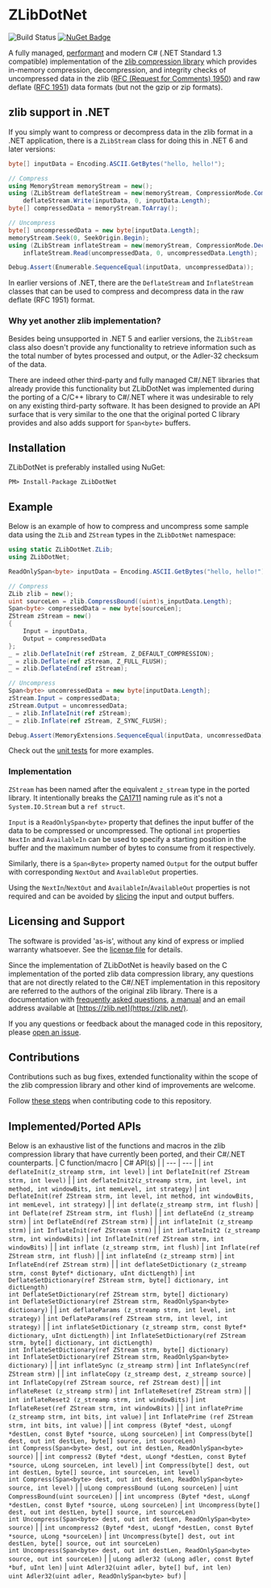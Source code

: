 # ZLibDotNet
![Build Status](https://github.com/mgnsm/ZLibDotNet/actions/workflows/ci.yml/badge.svg)
[![NuGet Badge](https://img.shields.io/nuget/v/ZLibDotNet.svg)](https://www.nuget.org/packages/ZLibDotNet/)

A fully managed, [performant](tests/ZLibDotNet.Benchmarks) and modern C# (.NET Standard 1.3 compatible) implementation of the [zlib compression library](https://www.zlib.net/) which provides in-memory compression, decompression, and integrity checks of uncompressed data in the zlib ([RFC (Request for Comments) 1950](https://datatracker.ietf.org/doc/html/rfc1950)) and raw deflate ([RFC 1951](https://datatracker.ietf.org/doc/html/rfc1951)) data formats (but not the gzip or zip formats).

## zlib support in .NET
If you simply want to compress or decompress data in the zlib format in a .NET application, there is a `ZLibStream` class for doing this in .NET 6 and later versions:
```cs
byte[] inputData = Encoding.ASCII.GetBytes("hello, hello!");

// Compress
using MemoryStream memoryStream = new();
using (ZLibStream deflateStream = new(memoryStream, CompressionMode.Compress, true))
    deflateStream.Write(inputData, 0, inputData.Length);
byte[] compressedData = memoryStream.ToArray();

// Uncompress
byte[] uncompressedData = new byte[inputData.Length];
memoryStream.Seek(0, SeekOrigin.Begin);
using (ZLibStream inflateStream = new(memoryStream, CompressionMode.Decompress))
    inflateStream.Read(uncompressedData, 0, uncompressedData.Length);

Debug.Assert(Enumerable.SequenceEqual(inputData, uncompressedData));
```
In earlier versions of .NET, there are the `DeflateStream` and `InflateStream` classes that can be used to compress and decompress data in the raw deflate (RFC 1951) format.
### Why yet another zlib implementation?
Besides being unsupported in .NET 5 and earlier versions, the `ZLibStream` class also doesn't provide any functionality to retrieve information such as the total number of bytes processed and output, or the Adler-32 checksum of the data. 

There are indeed other third-party and fully managed C#/.NET libraries that already provide this functionality but ZLibDotNet was implemented during the porting of a C/C++ library to C#/.NET where it was undesirable to rely on any existing third-party software. It has been designed to provide an API surface that is very similar to the one that the original ported C library provides and also adds support for `Span<byte>` buffers.
## Installation
ZLibDotNet is preferably installed using NuGet:

    PM> Install-Package ZLibDotNet
## Example
Below is an example of how to compress and uncompress some sample data using the `ZLib` and `ZStream` types in the `ZLibDotNet` namespace:
```cs
using static ZLibDotNet.ZLib;
using ZLibDotNet;

ReadOnlySpan<byte> inputData = Encoding.ASCII.GetBytes("hello, hello!");

// Compress
ZLib zlib = new();
uint sourceLen = zlib.CompressBound((uint)s_inputData.Length);
Span<byte> compressedData = new byte[sourceLen];
ZStream zStream = new()
{
    Input = inputData,
    Output = compressedData
};
_ = zlib.DeflateInit(ref zStream, Z_DEFAULT_COMPRESSION);
_ = zlib.Deflate(ref zStream, Z_FULL_FLUSH);
_ = zlib.DeflateEnd(ref zStream);

// Uncompress
Span<byte> uncomressedData = new byte[inputData.Length];
zStream.Input = compressedData;
zStream.Output = uncomressedData;
_ = zlib.InflateInit(ref zStream);
_ = zlib.Inflate(ref zStream, Z_SYNC_FLUSH);

Debug.Assert(MemoryExtensions.SequenceEqual(inputData, uncomressedData));
```
Check out the [unit tests](https://github.com/mgnsm/ZLibDotNet/tree/main/tests/ZLibDotNet.UnitTests) for more examples.
### Implementation
`ZStream` has been named after the equivalent `z_stream` type in the ported library. It intentionally breaks the [CA1711](https://learn.microsoft.com/en-us/dotnet/fundamentals/code-analysis/quality-rules/ca1711) naming rule as it's not a `System.IO.Stream` but a `ref struct`. 

`Input` is a `ReadOnlySpan<byte>` property that defines the input buffer of the data to be compressed or uncompressed. The optional `int` properties `NextIn` and `AvailableIn` can be used to specify a starting position in the buffer and the maximum number of bytes to consume from it respectively.

Similarly, there is a `Span<Byte>` property named `Output` for the output buffer with corresponding `NextOut` and `AvailableOut` properties.

Using the `NextIn`/`NextOut` and `AvailableIn`/`AvailableOut` properties is not required and can be avoided by [slicing](https://learn.microsoft.com/en-us/dotnet/api/system.span-1.slice) the input and output buffers.
## Licensing and Support
The software is provided 'as-is', without any kind of express or implied warranty whatsoever. See the [license file](LICENSE.md) for details.

Since the implementation of ZLibDotNet is heavily based on the C implementation of the ported zlib data compression library, any questions that are not directly related to the C#/.NET implementation in this repository are referred to the authors of the original zlib library. There is a documentation with [frequently asked questions](https://zlib.net/zlib_faq.html), [a manual](https://zlib.net/manual.html) and an email address available at [https://zlib.net](https://zlib.net/).

If you any questions or feedback about the managed code in this repository, please [open an issue](https://docs.github.com/en/issues/tracking-your-work-with-issues/creating-an-issue).
## Contributions
Contributions such as bug fixes, extended functionality within the scope of the zlib compression library and other kind of improvements are welcome.

Follow [these steps](CONTRIBUTING.md) when contributing code to this repository.
## Implemented/Ported APIs
Below is an exhaustive list of the functions and macros in the zlib compression library that have currently been ported, and their C#/.NET counterparts.
| C function/macro  | C# API(s) |
| --- | --- |
| `int deflateInit(z_streamp strm, int level)` | `int DeflateInit(ref ZStream strm, int level)` |
| `int deflateInit2(z_streamp strm, int level, int method, int windowBits, int memLevel, int strategy)` | `int DeflateInit(ref ZStream strm, int level, int method, int windowBits, int memLevel, int strategy)` |
| `int deflate(z_streamp strm, int flush)` | `int Deflate(ref ZStream strm, int flush)` |
| `int deflateEnd (z_streamp strm)` | `int DeflateEnd(ref ZStream strm)` |
| `int inflateInit (z_streamp strm)` | `int InflateInit(ref ZStream strm)` |
| `int inflateInit2 (z_streamp strm, int windowBits)` | `int InflateInit(ref ZStream strm, int windowBits)` |
| `int inflate (z_streamp strm, int flush)` | `int Inflate(ref ZStream strm, int flush)` |
| `int inflateEnd (z_streamp strm)` | `int InflateEnd(ref ZStream strm)` |
| `int deflateSetDictionary (z_streamp strm, const Bytef* dictionary, uInt dictLength)` | `int DeflateSetDictionary(ref ZStream strm, byte[] dictionary, int dictLength)`<br />`int DeflateSetDictionary(ref ZStream strm, byte[] dictionary)`<br />`int DeflateSetDictionary(ref ZStream strm, ReadOnlySpan<byte> dictionary)` |
| `int deflateParams (z_streamp strm, int level, int strategy)` | `int DeflateParams(ref ZStream strm, int level, int strategy)` |
| `int inflateSetDictionary (z_streamp strm, const Bytef* dictionary, uInt dictLength)` | `int InflateSetDictionary(ref ZStream strm, byte[] dictionary, int dictLength)`<br />`int InflateSetDictionary(ref ZStream strm, byte[] dictionary)`<br />`int InflateSetDictionary(ref ZStream strm, ReadOnlySpan<byte> dictionary)` |
| `int inflateSync (z_streamp strm)` | `int InflateSync(ref ZStream strm)` |
| `int inflateCopy (z_streamp dest, z_streamp source)` | `int InflateCopy(ref ZStream source, ref ZStream dest)` |
| `int inflateReset (z_streamp strm)` | `int InflateReset(ref ZStream strm)` |
| `int inflateReset2 (z_streamp strm, int windowBits)` | `int InflateReset(ref ZStream strm, int windowBits)` |
| `int inflatePrime (z_streamp strm, int bits, int value)` | `int InflatePrime (ref ZStream strm, int bits, int value)` |
| `int compress (Bytef *dest, uLongf *destLen, const Bytef *source, uLong sourceLen)` | `int Compress(byte[] dest, out int destLen, byte[] source, int sourceLen)`<br />`int Compress(Span<byte> dest, out int destLen, ReadOnlySpan<byte> source)` |
| `int compress2 (Bytef *dest, uLongf *destLen, const Bytef *source, uLong sourceLen, int level)` | `int Compress(byte[] dest, out int destLen, byte[] source, int sourceLen, int level)`<br />`int Compress(Span<byte> dest, out int destLen, ReadOnlySpan<byte> source, int level)` |
| `uLong compressBound (uLong sourceLen)` | `uint CompressBound(uint sourceLen)` |
| `int uncompress (Bytef *dest, uLongf *destLen, const Bytef *source, uLong sourceLen)` | `int Uncompress(byte[] dest, out int destLen, byte[] source, int sourceLen)`<br />`int Uncompress(Span<byte> dest, out int destLen, ReadOnlySpan<byte> source)` |
| `int uncompress2 (Bytef *dest, uLongf *destLen, const Bytef *source, uLong *sourceLen)` | `int Uncompress(byte[] dest, out int destLen, byte[] source, out int sourceLen)`<br />`int Uncompress(Span<byte> dest, out int destLen, ReadOnlySpan<byte> source, out int sourceLen)` |
| `uLong adler32 (uLong adler, const Bytef *buf, uInt len)` | `uint Adler32(uint adler, byte[] buf, int len)`<br />`uint Adler32(uint adler, ReadOnlySpan<byte> buf)` |